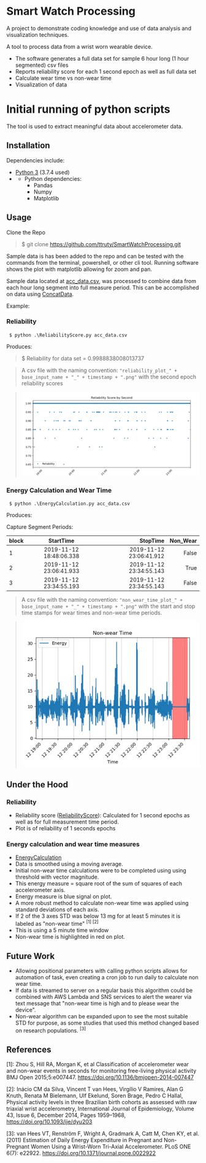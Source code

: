 # Smart Watch Processing
A project to demonstrate coding knowledge and use of data analysis and visualization techniques.  

A tool to process data from a wrist worn wearable device.
-  The software generates a full data set for sample 6 hour long (1 hour segmented) csv files
- Reports reliability score for each 1 second epoch as well as full data set
- Calculate wear time vs non-wear time
- Visualization of data

# Initial running of python scripts

The tool is used to extract meaningful data about accelerometer data.

## Installation
Dependencies include: 
- [Python 3](https://www.python.org/downloads/) (3.7.4 used)
- - Python dependencies:
    - Pandas
    - Numpy
    - Matplotlib

## Usage

Clone the Repo
> $ git clone https://github.com/ttruty/SmartWatchProcessing.git

Sample data is has been added to the repo and can be tested with the commands from the terminal, powershell, or other cli tool.
Running software shows the plot with matplotlib allowing for zoom and pan.

Sample data located at [acc_data.csv](acc_data.csv), was processed to combine data from each hour long segment into full measure period. This can be accomplished on data using [ConcatData](ConcatData.py).

Example:
### Reliability
```
 $ python .\ReliabilityScore.py acc_data.csv
 ```
 Produces:
 > $ Reliability for data set = 0.9988838008013737

 > A csv file with the naming convention: ```"reliability_plot_" + base_input_name + "_" + timestamp + ".png"``` with the second epoch reliability scores
 

 > !["Reliability Plot"](images/reliability_plot.png "Reliability Plot")

### Energy Calculation and Wear Time
```
 $ python .\EnergyCalculation.py acc_data.csv
 ```
 Produces:

Capture Segment Periods:

| block        | StartTime           | StopTime  | Non_Wear|
| ------------- |:-------------:| -----:|-----:|
| 1     | 2019-11-12 18:48:06.338 | 2019-11-12 23:06:41.912 | False
| 2     | 2019-11-12 23:06:41.933      |   2019-11-12 23:34:55.143 | True
| 3 | 2019-11-12 23:34:55.193      |    2019-11-12 23:34:55.143 | False

> A csv file with the naming convention: ```"non_wear_time_plot_" + base_input_name + "_" + timestamp + ".png"``` with the start and stop time stamps for wear times and non-wear time periods.

 > !["Reliability Plot"](images/non-wear_plot.png "Reliability Plot")

## Under the Hood

### Reliability

- Reliability score ([ReliabilityScore](ReliabilityScore.py)): Calculated for 1 second epochs as well as for full measurement time period.
- Plot is of reliability of 1 seconds epochs

### Energy calculation and wear time measures
- [EnergyCalculation](EnergyCalculation.py)
- Data is smoothed using a moving average.
- Initial non-wear time calculations were to be completed using using threshold with vector magnitude.
- This energy measure = square root of the sum of squares of each accelerometer axis.
- Energy measure is blue signal on plot.
- A more robust method to calculate non-wear time was applied using standard deviations of each axis.
- If 2 of the 3 axes STD was below 13 mg for at least 5 minutes it is labeled as "non-wear time" <sup>[1] [2]</sup>
- This is using a 5 minute time window
- Non-wear time is highlighted in red on plot.

## Future Work
- Allowing positional parameters with calling python scripts allows for automation of task, even creating a cron job to run daily to calculate non wear time.
- If data is streamed to server on a regular basis this algorithm could be combined with AWS Lambda and SNS services to alert the wearer via text message that "non-wear time is high and to please wear the device". 
- Non-wear algorithm can be expanded upon to see the most suitable STD for purpose, as some studies that used this method changed based on research populations. <sup>[3]</sup>


## References

[1]: Zhou S, Hill RA, Morgan K, et al Classification of accelerometer wear and non-wear events in seconds for monitoring free-living physical activity BMJ Open 2015;5:e007447. https://doi.org/10.1136/bmjopen-2014-007447

[2]: Inácio CM da Silva, Vincent T van Hees, Virgílio V Ramires, Alan G Knuth, Renata M Bielemann, Ulf Ekelund, Soren Brage, Pedro C Hallal, Physical activity levels in three Brazilian birth cohorts as assessed with raw triaxial wrist accelerometry, International Journal of Epidemiology, Volume 43, Issue 6, December 2014, Pages 1959–1968, https://doi.org/10.1093/ije/dyu203

[3]: van Hees VT, Renström F, Wright A, Gradmark A, Catt M, Chen KY, et al. (2011) Estimation of Daily Energy Expenditure in Pregnant and Non-Pregnant Women Using a Wrist-Worn Tri-Axial Accelerometer. PLoS ONE 6(7): e22922. https://doi.org/10.1371/journal.pone.0022922
